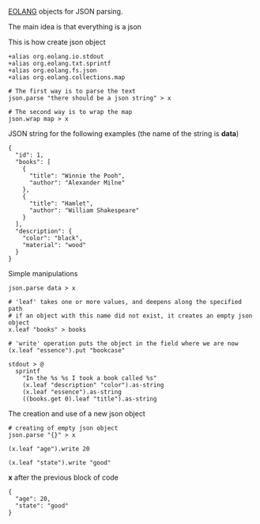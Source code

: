 [EOLANG](https://www.eolang.org) objects for JSON parsing.

The main idea is that everything is a json

This is how create json object
```
+alias org.eolang.io.stdout
+alias org.eolang.txt.sprintf
+alias org.eolang.fs.json
+alias org.eolang.collections.map

# The first way is to parse the text
json.parse "there should be a json string" > x

# The second way is to wrap the map
json.wrap map > x
```

JSON string for the following examples (the name of the string is **data**)
```
{
  "id": 1,
  "books": [
    {
      "title": "Winnie the Pooh",
      "author": "Alexander Milne"
    },
    {
      "title": "Hamlet",
      "author": "William Shakespeare"
    }
  ],
  "description": {
    "color": "black",
    "material": "wood"
  }
}
```

Simple manipulations
```
json.parse data > x

# 'leaf' takes one or more values, and deepens along the specified path
# if an object with this name did not exist, it creates an empty json object
x.leaf "books" > books

# 'write' operation puts the object in the field where we are now
(x.leaf "essence").put "bookcase"

stdout > @
  sprintf
    "In the %s %s I took a book called %s"
    (x.leaf "description" "color").as-string
    (x.leaf "essence").as-string
    ((books.get 0).leaf "title").as-string 
```

The creation and use of a new json object
```
# creating of empty json object
json.parse "{}" > x

(x.leaf "age").write 20
  
(x.leaf "state").write "good"
```

**x** after the previous block of code
```
{
  "age": 20,
  "state": "good"
}
```
